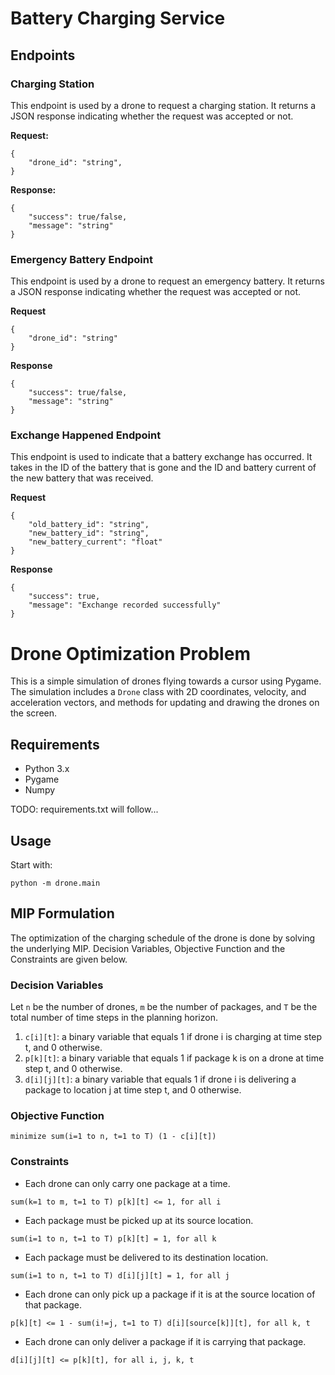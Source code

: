 # Battery Charging Service

## Endpoints

### Charging Station 

This endpoint is used by a drone to request a charging station. It returns a JSON response indicating whether the request was accepted or not.


**Request:**
```
{
    "drone_id": "string",
}
```

**Response:**

```
{
    "success": true/false,
    "message": "string"
}
```
 
### Emergency Battery Endpoint

This endpoint is used by a drone to request an emergency battery. It returns a JSON response indicating whether the request was accepted or not.

**Request**

```
{
    "drone_id": "string"
}
```

**Response**

```
{
    "success": true/false,
    "message": "string"
}
```

### Exchange Happened Endpoint

This endpoint is used to indicate that a battery exchange has occurred. It takes in the ID of the battery that is gone and the ID and battery current of the new battery that was received.

**Request**

```
{
    "old_battery_id": "string",
    "new_battery_id": "string",
    "new_battery_current": "float"
}
```

**Response**

```
{
    "success": true,
    "message": "Exchange recorded successfully"
}
```

# Drone Optimization Problem

This is a simple simulation of drones flying towards a cursor using Pygame.
The simulation includes a `Drone` class with 2D coordinates, velocity, and acceleration vectors, and methods for updating and drawing the drones on the screen.

## Requirements

 - Python 3.x
 - Pygame
 - Numpy

TODO: requirements.txt will follow...

## Usage

Start with:

```
python -m drone.main
```

## MIP Formulation

The optimization of the charging schedule of the drone is done by solving the underlying MIP.
Decision Variables, Objective Function and the Constraints are given below.

### Decision Variables

Let `n` be the number of drones, `m` be the number of packages, and `T` be the total number of time steps in the planning horizon.

1. `c[i][t]`: a binary variable that equals 1 if drone i is charging at time step t, and 0 otherwise.
2. `p[k][t]`: a binary variable that equals 1 if package k is on a drone at time step t, and 0 otherwise.
3. `d[i][j][t]`: a binary variable that equals 1 if drone i is delivering a package to location j at time step t, and 0 otherwise.

### Objective Function

```
minimize sum(i=1 to n, t=1 to T) (1 - c[i][t])
```

### Constraints

 - Each drone can only carry one package at a time.

```
sum(k=1 to m, t=1 to T) p[k][t] <= 1, for all i
```

 - Each package must be picked up at its source location.

```
sum(i=1 to n, t=1 to T) p[k][t] = 1, for all k
```

 - Each package must be delivered to its destination location.

```
sum(i=1 to n, t=1 to T) d[i][j][t] = 1, for all j
```

 - Each drone can only pick up a package if it is at the source location of that package.
```
p[k][t] <= 1 - sum(i!=j, t=1 to T) d[i][source[k]][t], for all k, t
```

 - Each drone can only deliver a package if it is carrying that package.

```
d[i][j][t] <= p[k][t], for all i, j, k, t
```
